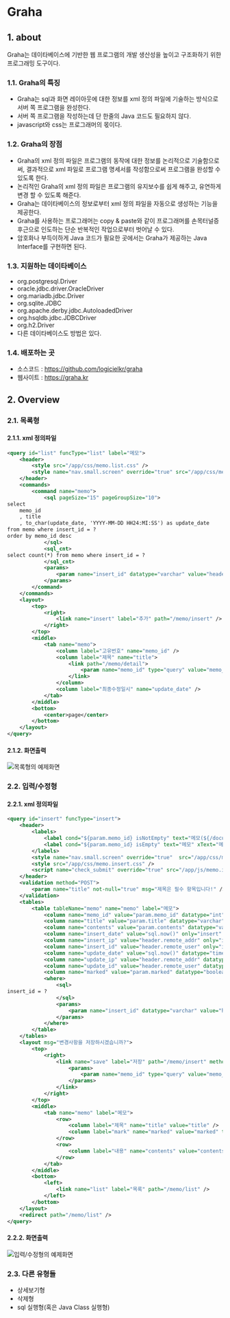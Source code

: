 # Graha

## 1. about

Graha는 데이타베이스에 기반한 웹 프로그램의 개발 생산성을 높이고 구조화하기 위한 프로그래밍 도구이다.

### 1.1. Graha의 특징

* Graha는 sql과 화면 레이아웃에 대한 정보를 xml 정의 파일에 기술하는 방식으로 서버 쪽 프로그램을 완성한다.
* 서버 쪽 프로그램을 작성하는데 단 한줄의 Java 코드도 필요하지 않다.
* javascript와 css는 프로그래머의 몫이다.

### 1.2. Graha의 장점

* Graha의 xml 정의 파일은 프로그램의 동작에 대한 정보를 논리적으로 기술함으로써, 결과적으로 xml 파일로 프로그램 명세서를 작성함으로써 프로그램을 완성할 수 있도록 한다.
* 논리적인 Graha의 xml 정의 파일은 프로그램의 유지보수를 쉽게 해주고, 유연하게 변경 할 수 있도록 해준다.
* Graha는 데이타베이스의 정보로부터 xml 정의 파일을 자동으로 생성하는 기능을 제공한다.
* Graha를 사용하는 프로그래머는 copy & paste와 같이 프로그래머를 손목터널증후근으로 인도하는 단순 반복적인 작업으로부터 벗어날 수 있다.
* 암호화나 부득이하게 Java 코드가 필요한 곳에서는 Graha가 제공하는 Java Interface를 구현하면 된다.

### 1.3. 지원하는 데이타베이스

* org.postgresql.Driver
* oracle.jdbc.driver.OracleDriver
* org.mariadb.jdbc.Driver
* org.sqlite.JDBC
* org.apache.derby.jdbc.AutoloadedDriver
* org.hsqldb.jdbc.JDBCDriver
* org.h2.Driver
* 다른 데이타베이스도 방법은 있다.

### 1.4. 배포하는 곳

* 소스코드 : <https://github.com/logicielkr/graha>
* 웹사이트 : <https://graha.kr>

## 2. Overview

### 2.1. 목록형

#### 2.1.1. xml 정의파일

```xml
<query id="list" funcType="list" label="메모">
	<header>
		<style src="/app/css/memo.list.css" />
		<style name="nav.small.screen" override="true" src="/app/css/memo.list-nav.small.screen.css" />
	</header>
	<commands>
		<command name="memo">
			<sql pageSize="15" pageGroupSize="10">
select
	memo_id
	, title
	, to_char(update_date, 'YYYY-MM-DD HH24:MI:SS') as update_date
from memo where insert_id = ?
order by memo_id desc
			</sql>
			<sql_cnt>
select count(*) from memo where insert_id = ?
			</sql_cnt>
			<params>
				<param name="insert_id" datatype="varchar" value="header.remote_user" />
			</params>
		</command>
	</commands>
	<layout>
		<top>
			<right>
				<link name="insert" label="추가" path="/memo/insert" />
			</right>
		</top>
		<middle>
			<tab name="memo">
				<column label="고유번호" name="memo_id" />
				<column label="제목" name="title">
					<link path="/memo/detail">
						<param name="memo_id" type="query" value="memo_id" />
					</link>
				</column>
				<column label="최종수정일시" name="update_date" />
			</tab>
		</middle>
		<bottom>
			<center>page</center>
		</bottom>
	</layout>
</query>
```

#### 2.1.2. 화면출력

![목록형의 예제화면](http://graha.kr/static-contents/images/memo.list.png)

### 2.2. 입력/수정형

#### 2.2.1. xml 정의파일

```xml
<query id="insert" funcType="insert">
	<header>
		<labels>
			<label cond="${param.memo_id} isNotEmpty" text="메모(${/document/rows/row/title})" xText="메모(${//RDF:RDF/RDF:Seq/RDF:li/RDF:item/uc:title})" />
			<label cond="${param.memo_id} isEmpty" text="메모" xText="메모" />
		</labels>
		<style name="nav.small.screen" override="true"  src="/app/css/memo.insert-nav.small.screen.css" />
		<style src="/app/css/memo.insert.css" />
		<script name="check_submit" override="true" src="/app/js/memo.insert.js" />
	</header>
	<validation method="POST">
		<param name="title" not-null="true" msg="제목은 필수 항목입니다!" />
	</validation>
	<tables>
		<table tableName="memo" name="memo" label="메모">
			<column name="memo_id" value="param.memo_id" datatype="int"  primary="true"  insert="sequence.nextval('memo$memo_id')" />
			<column name="title" value="param.title" datatype="varchar" />
			<column name="contents" value="param.contents" datatype="varchar" />
			<column name="insert_date" value="sql.now()" only="insert" datatype="timestamp" />
			<column name="insert_ip" value="header.remote_addr" only="insert" datatype="varchar" />
			<column name="insert_id" value="header.remote_user" only="insert" datatype="varchar" />
			<column name="update_date" value="sql.now()" datatype="timestamp" />
			<column name="update_ip" value="header.remote_addr" datatype="varchar" />
			<column name="update_id" value="header.remote_user" datatype="varchar" />
			<column name="marked" value="param.marked" datatype="boolean" />
			<where>
				<sql>
insert_id = ?
				</sql>
				<params>
					<param name="insert_id" datatype="varchar" value="header.remote_user" />
				</params>
			</where>
		</table>
	</tables>
	<layout msg="변경사항을 저장하시겠습니까?">
		<top>
			<right>
				<link name="save" label="저장" path="/memo/insert" method="post" type="submit" full="true">
					<params>
						<param name="memo_id" type="query" value="memo_id" />
					</params>
				</link>
			</right>
		</top>
		<middle>
			<tab name="memo" label="메모">
				<row>
					<column label="제목" name="title" value="title" />
					<column label="mark" name="marked" value="marked" type="checkbox" val="t" islabel="false" />
				</row>
				<row>
					<column label="내용" name="contents" value="contents" type="textarea" islabel="false" colspan="3" />
				</row>
			</tab>
		</middle>
		<bottom>
			<left>
				<link name="list" label="목록" path="/memo/list" />
			</left>
		</bottom>
	</layout>
	<redirect path="/memo/list" />
</query>
```

#### 2.2.2. 화면출력

![입력/수정형의 예제화면](http://graha.kr/static-contents/images/memo.insert.png)

### 2.3. 다른 유형들

* 상세보기형
* 삭제형
* sql 실행형(혹은 Java Class 실행형)
